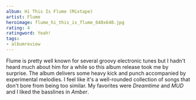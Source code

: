 ```yaml
---
album: Hi This Is Flume (Mixtape)
artist: Flume
heroimage: flume_hi_this_is_flume_640x640.jpg
rating: 4
ratingword: Yeah!
tags:
- albumreview
---
```

Flume is pretty well known for several groovy electronic tunes but I hadn't
heard much about him for a while so this album release took me by surprise. The
album delivers some heavy kick and punch accompanied by experimental melodies. I
feel like it's a well-rounded collection of songs that don't bore from being too
similar. My favorites were _Dreamtime_ and _MUD_ and I liked the basslines in
_Amber_.
